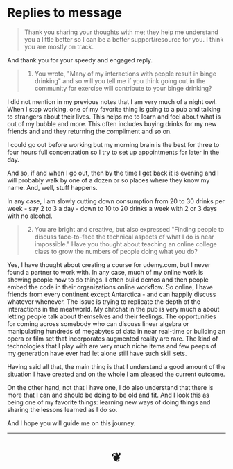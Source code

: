 # Replies to message


> Thank you sharing your thoughts with me; they help me understand you a little better so I can be a better support/resource for you. I think you are mostly on track.

And thank you for your speedy and engaged reply.


> 1) You wrote, "Many of my interactions with people result in binge drinking" and so will you tell me if you think going out in the community for exercise will contribute to your binge drinking?

I did not mention in my previous notes that I am very much of a night owl. When I stop working, one of my favorite thing is going to a pub and talking to strangers about their lives. This helps me to learn and feel about what is out of my bubble and more. This often includes buying drinks for my new friends and and they returning the compliment and so on.

I could go out before working but my morning brain is the best for three to four hours full concentration so I try to set up appointments for later in the day.

And so, if and when I go out, then by the time I get back it is evening and I will probably walk by one of a dozen or so places where they know my name. And, well, stuff happens.

In any case, I am slowly cutting down consumption from 20 to 30 drinks per week - say 2 to 3 a day - down to 10 to 20 drinks a week with 2 or 3 days with no alcohol.



> 2) You are bright and creative, but also expressed "Finding people to discuss face-to-face the technical aspects of what I do is near impossible." Have you thought about teaching an online college class to grow the numbers of people doing what you do?

Yes, I have thought about creating a course for udemy.com, but I never found a partner to work with. In any case, much of my online work is showing people how to do things. I often build demos and then people embed the code in their organizations online workflow. So online, I have friends from every continent except Antarctica - and can happily discuss whatever whenever. The issue is trying to replicate the depth of the interactions in the meatworld. My chitchat in the pub is very much a about letting people talk about themselves and their feelings. The opportunities for coming across somebody who can discuss linear algebra or manipulating hundreds of megabytes of data in near real-time or building an opera or film set that incorporates augmented reality are rare. The kind of technologies that I play with are very much niche items and few peeps of my generation have ever had let alone still have such skill sets.

Having said all that, the main thing is that I understand a good amount of the situation I have created and on the whole I am pleased the current outcome.

On the other hand, not that I have one, I do also understand that there is more that I can and should be doing to be old and fit. And I look this as being one of my favorite things: learning new ways of doing things and sharing the lessons learned as I do so.

And I hope you will guide me on this journey.

***
# <center title="hello!" ><a href=javascript:window.scrollTo(0,0); style=text-decoration:none; > ❦ </a></center>
